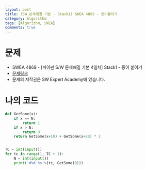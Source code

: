 ```yaml
---
layout: post
title: (SW 문제해결 기본 - Stack1) SWEA 4869 - 종이붙이기
category: Algorithm
tags: [Algorithm, SWEA]
comments: true
---
```




# 문제

-  SWEA 4869 - [파이썬 S/W 문제해결 기본 4일차] Stack1 - 종이 붙이기
-  [문제링크](https://www.swexpertacademy.com/main/learn/course/subjectDetail.do?courseId=AVuPDN86AAXw5UW6&subjectId=AWOVHzyqqe8DFAWg#)
-  문제의 저작권은 SW Expert Academy에 있습니다.



# 나의 코드


```python
def GetSome(x):
    if x == N:
        return 1
    if x > N:
        return 0
    return GetSome(x+10) + GetSome(x+20) * 2


TC = int(input())
for tc in range(1, TC + 1):
    N = int(input())
    print('#%d %s'%(tc, GetSome(0)))
```
